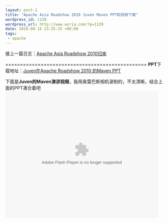```yaml
--- 
layout: post-1
title: "Apache Asia Roadshow 2010 Juven Maven PPT和视频下载"
wordpress_id: 1139
wordpress_url: http://www.wsria.com/?p=1139
date: 2010-08-16 23:25:25 +08:00
tags: 
 - apache
---
```

接上一篇日志：<a title="Apache Asia Roadshow 2010归来" rel="bookmark inlinks permalink" href="http://www.wsria.com/archives/1111">Apache Asia Roadshow 2010归来</a>

================================================
<strong> PPT</strong>下载地址：<a href="http://www.juvenxu.com/wp-content/plugins/download-monitor/download.php?id=2" target="_blank">Juven在Apache Roadshow 2010 的Maven PPT</a>

<a href="http://www.juvenxu.com/wp-content/plugins/download-monitor/download.php?id=2" target="_blank"></a>
下面是<strong>Juven的Maven演讲视频</strong>，我用奥雷巴斯相机录制的，不太清晰，结合上面的PPT凑合着吧
<object classid="clsid:d27cdb6e-ae6d-11cf-96b8-444553540000" width="480" height="400" codebase="http://download.macromedia.com/pub/shockwave/cabs/flash/swflash.cab#version=6,0,40,0"><param name="align" value="middle" /><param name="src" value="http://player.youku.com/player.php/sid/XMTk4NDYwNjY4/v.swf" /><param name="quality" value="high" /><embed type="application/x-shockwave-flash" width="480" height="400" src="http://player.youku.com/player.php/sid/XMTk4NDYwNjY4/v.swf" quality="high" align="middle"></embed></object>

